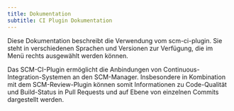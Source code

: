 ```yaml
---
title: Dokumentation
subtitle: CI Plugin Dokumentation
---
```

Diese Dokumentation beschreibt die Verwendung vom scm-ci-plugin. Sie steht in verschiedenen Sprachen und Versionen zur Verfügung, die im Menü rechts ausgewählt werden können.

Das SCM-CI-Plugin ermöglicht die Anbindungen von Continuous-Integration-Systemen an den SCM-Manager. Insbesondere in Kombination mit dem SCM-Review-Plugin können somit Informationen zu Code-Qualität und Build-Status in Pull Requests und auf Ebene von einzelnen Commits dargestellt werden.
